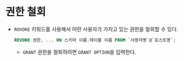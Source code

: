 # 권한 철회

- `ROVOKE` 키워드를 사용해서 어떤 사용자가 가지고 있는 권한을 철회할 수 있다.

  ```sql
  REVOKE 권한, ... ON 스키마 이름.테이블 이름 FROM `사용자명`@`호스트명`;
  ```

  - `GRANT` 권한을 철회하려면 `GRANT OPTION`을 입력한다.

